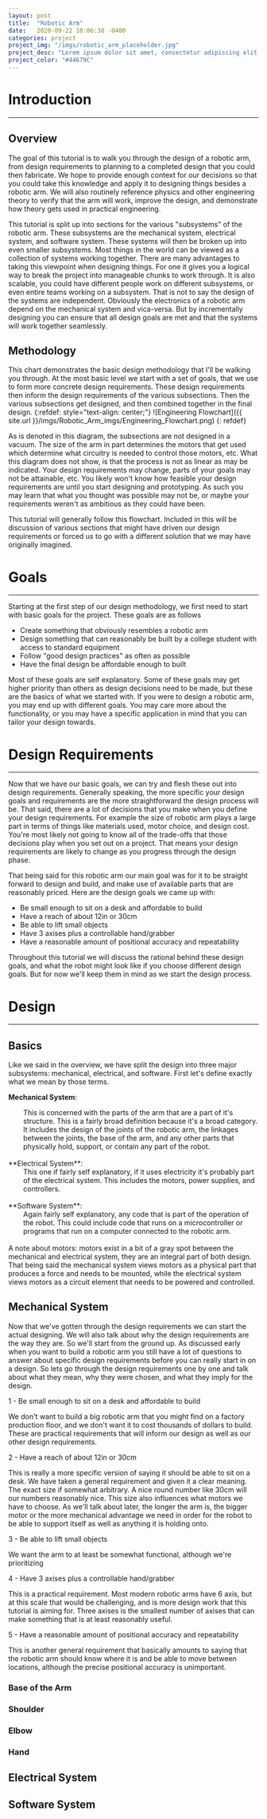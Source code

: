 ```yaml
---
layout: post
title:  "Robotic Arm"
date:   2020-09-22 10:06:30 -0400
categories: project
project_img: "/imgs/robotic_arm_placeholder.jpg"
project_desc: "Lorem ipsum dolor sit amet, consectetur adipiscing elit. Ut dolor metus, molestie ac quam vitae, vulputate congue felis. Etiam dictum neque ante, ac efficitur sapien commodo non. Quisque et venenatis risus, non interdum dui."
project_color: "#44679C"
---
```


# Introduction 

---

## Overview 

The goal of this tutorial is to walk you through the design of a robotic arm, from design requirements to planning to a completed design that you could then fabricate. We hope to provide enough context for our decisions so that you could take this knowledge and apply it to designing things besides a robotic arm. We will also routinely reference physics and other engineering theory to verify that the arm will work, improve the design, and demonstrate how theory gets used in practical engineering. 

This tutorial is split up into sections for the various "subsystems" of the robotic arm. These subsystems are the mechanical system, electrical system, and software system. These systems will then be broken up into even smaller subsystems. Most things in the world can be viewed as a collection of systems working together. There are many advantages to taking this viewpoint when designing things. For one it gives you a logical way to break the project into manageable chunks to work through. It is also scalable, you could have different people work on different subsystems, or even entire teams working on a subsystem. That is not to say the design of the systems are independent. Obviously the electronics of a robotic arm depend on the mechanical system and vica-versa. But by incrementally designing you can ensure that all design goals are met and that the systems will work together seamlessly. 


## Methodology


This chart demonstrates the basic design methodology that I'll be walking you through. At the most basic level we start with a set of goals, that we use to form more concrete design requirements. These design requirements then inform the design requirements of the various subsections. Then the various subsections get designed, and then combined together in the final design. 
{:refdef: style="text-align: center;"}
![Engineering Flowchart]({{ site.url }}/imgs/Robotic_Arm_imgs/Engineering_Flowchart.png)
{: refdef}

As is denoted in this diagram, the subsections are not designed in a vacuum. The size of the arm in part determines the motors that get used which determine what circuitry is needed to control those motors, etc. What this diagram does not show, is that the process is not as linear as may be indicated. Your design requirements may change, parts of your goals may not be attainable, etc. You likely won't know how feasible your design requirements are until you start designing and prototyping. As such you may learn that what you thought was possible may not be, or maybe your requirements weren't as ambitious as they could have been.


This tutorial will generally follow this flowchart. Included in this will be discussion of various sections that might have driven our design requirements or forced us to go with a different solution that we may have originally imagined. 


# Goals
---

Starting at the first step of our design methodology, we first need to start with basic goals for the project. These goals are as follows

- Create something that obviously resembles a robotic arm
- Design something that can reasonably be built by a college student with access to standard equipment
- Follow "good design practices" as often as possible
- Have the final design be affordable enough to built

Most of these goals are self explanatory. Some of these goals may get higher priority than others as design decisions need to be made, but these are the basics of what we started with. If you were to design a robotic arm, you may end up with different goals. You may care more about the functionality, or you may have a specific application in mind that you can tailor your design towards.


# Design Requirements

---

Now that we have our basic goals, we can try and flesh these out into design requirements. Generally speaking, the more specific your design goals and requirements are the more straightforward the design process will be. That said, there are a lot of decisions that you make when you define your design requirements. For example the size of robotic arm plays a large part in terms of things like materials used, motor choice, and design cost. You're most likely not going to know all of the trade-offs that those decisions play when you set out on a project. That means your design requirements are likely to change as you progress through the design phase. 

That being said for this robotic arm our main goal was for it to be straight forward to design and build, and make use of available parts that are reasonably priced. Here are the design goals we came up with:

- Be small enough to sit on a desk and affordable to build
- Have a reach of about 12in or 30cm
- Be able to lift small objects
- Have 3 axises plus a controllable hand/grabber
- Have a reasonable amount of positional accuracy and repeatability

Throughout this tutorial we will discuss the rational behind these design goals, and what the robot might look like if you choose different design goals. But for now we'll keep them in mind as we start the design process. 

# Design

---

## Basics

Like we said in the overview, we have split the design into three major subsystems: mechanical, electrical, and software. First let's define exactly what we mean by those terms.

**Mechanical System**:
<div style="padding-left: 30px;">
This is concerned with the parts of the arm that are a part of it's structure. This is a fairly broad definition because it's a broad category. It includes the design of the joints of the robotic arm, the linkages between the joints, the base of the arm, and any other parts that physically hold, support, or contain any part of the robot.
</div>

<br/>
**Electrical System**:
<div style="padding-left: 30px;">
This one if fairly self explanatory, if it uses electricity it's probably part of the electrical system. This includes the motors, power supplies, and controllers. 
</div>
<br/>
**Software System**:
<div style="padding-left: 30px;">
Again fairly self explanatory, any code that is part of the operation of the robot. This could include code that runs on a microcontroller or programs that run on a computer connected to the robotic arm. 
</div>
<br/>
A note about motors: motors exist in a bit of a gray spot between the mechanical and electrical system, they are an integral part of both design. That being said the mechanical system views motors as a physical part that produces a force and needs to be mounted, while the electrical system views motors as a circuit element that needs to be powered and controlled. 


## Mechanical System

Now that we've gotten through the design requirements we can start the actual designing. We will also talk about why the design requirements are the way they are. So we'll start from the ground up. As discussed early when you want to build a robotic arm you still have a lot of questions to answer about specific design requirements before you can really start in on a design. So lets go through the design requirements one by one and talk about what they mean, why they were chosen, and what they imply for the design.

1 - Be small enough to sit on a desk and affordable to build

We don't want to build a big robotic arm that you might find on a factory production floor, and we don't want it to cost thousands of dollars to build. These are practical requirements that will inform our design as well as our other design requirements. 


2 - Have a reach of about 12in or 30cm

This is really a more specific version of saying it should be able to sit on a desk. We have taken a general requirement and given it a clear meaning. The exact size if somewhat arbitrary. A nice round number like 30cm will our numbers reasonably nice. This size also influences what motors we have to choose. As we'll talk about later, the longer the arm is, the bigger motor or the more mechanical advantage we need in order for the robot to be able to support itself as well as anything it is holding onto. 

3 - Be able to lift small objects

We want the arm to at least be somewhat functional, although we're prioritizing 


4 - Have 3 axises plus a controllable hand/grabber

This is a practical requirement. Most modern robotic arms have 6 axis, but at this scale that would be challenging, and is more design work that this tutorial is aiming for. Three axises is the smallest number of axises that can make something that is at least reasonably useful.

5 - Have a reasonable amount of positional accuracy and repeatability

This is another general requirement that basically amounts to saying that the robotic arm should know where it is and be able to move between locations, although the precise positional accuracy is unimportant.

### Base of the Arm

### Shoulder

### Elbow

### Hand

## Electrical System


## Software System